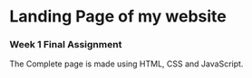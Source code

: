 # Landing Page of my website

### Week 1 Final Assignment

The Complete page is made using HTML, CSS and JavaScript.
